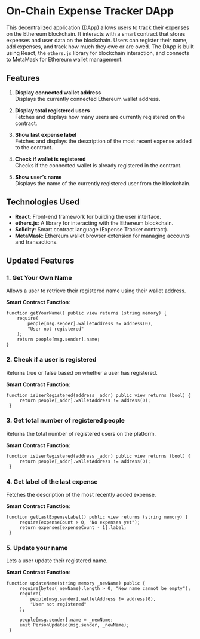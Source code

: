 # On-Chain Expense Tracker DApp

This decentralized application (DApp) allows users to track their expenses on the Ethereum blockchain. It interacts with a smart contract that stores expenses and user data on the blockchain. Users can register their name, add expenses, and track how much they owe or are owed. The DApp is built using React, the `ethers.js` library for blockchain interaction, and connects to MetaMask for Ethereum wallet management.

## Features

1. **Display connected wallet address**  
   Displays the currently connected Ethereum wallet address.

2. **Display total registered users**  
   Fetches and displays how many users are currently registered on the contract.

3. **Show last expense label**  
   Fetches and displays the description of the most recent expense added to the contract.

4. **Check if wallet is registered**  
   Checks if the connected wallet is already registered in the contract.

5. **Show user’s name**  
   Displays the name of the currently registered user from the blockchain.

## Technologies Used

- **React**: Front-end framework for building the user interface.
- **ethers.js**: A library for interacting with the Ethereum blockchain.
- **Solidity**: Smart contract language (Expense Tracker contract).
- **MetaMask**: Ethereum wallet browser extension for managing accounts and transactions.
## Updated Features

### 1. **Get Your Own Name**
   Allows a user to retrieve their registered name using their wallet address.

   **Smart Contract Function**:
   ```solidity
   function getYourName() public view returns (string memory) {
       require(
           people[msg.sender].walletAddress != address(0),
           "User not registered"
       );
       return people[msg.sender].name;
   }
```
### 2. **Check if a user is registered**
   Returns true or false based on whether a user has registered.

   **Smart Contract Function**:
   ```solidity
   function isUserRegistered(address _addr) public view returns (bool) {
        return people[_addr].walletAddress != address(0);
    }
```
### 3. **Get total number of registered people**
   Returns the total number of registered users on the platform.

   **Smart Contract Function**:
   ```solidity
   function isUserRegistered(address _addr) public view returns (bool) {
        return people[_addr].walletAddress != address(0);
    }
```
### 4. **Get label of the last expense**
   Fetches the description of the most recently added expense.

   **Smart Contract Function**:
   ```solidity
   function getLastExpenseLabel() public view returns (string memory) {
        require(expenseCount > 0, "No expenses yet");
        return expenses[expenseCount - 1].label;
    }
```
### 5. **Update your name**
   Lets a user update their registered name.

   **Smart Contract Function**:
   ```solidity
   function updateName(string memory _newName) public {
        require(bytes(_newName).length > 0, "New name cannot be empty");
        require(
            people[msg.sender].walletAddress != address(0),
            "User not registered"
        );

        people[msg.sender].name = _newName;
        emit PersonUpdated(msg.sender, _newName);
    }
```


